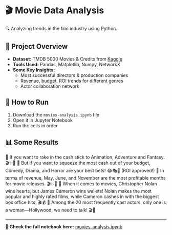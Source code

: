 # 🎬 Movie Data Analysis  
🔍 Analyzing trends in the film industry using Python.  

## 📂 Project Overview  
- **Dataset:** TMDB 5000 Movies & Credits from [Kaggle](https://www.kaggle.com/datasets/tmdb/tmdb-movie-metadata)
- **Tools Used:** Pandas, Matplotlib, Numpy, NetworkX  
- **Some Key Insights:**  
  - Most successful directors & production companies 
  - Revenue, budget, ROI trends for different genres
  - Actor collaboration network  

## 🚀 How to Run  
1. Download the `movies-analysis.ipynb` file  
2. Open it in Jupyter Notebook  
3. Run the cells in order  

## 📊 Some Results  
📌 If you want to rake in the cash stick to Animation, Adventure and Fantasy. 🎬✨🏰
📌 But if you want to squeeze the most cash out of your budget, Comedy, Drama, and Horror are your best bets! 😂🎭👻 (ROI approved!)
📌 In terms of revenue, May, June, and November are the most profitable months for movie releases. 🎬💥🍿
📌 When it comes to movies, Christopher Nolan wins hearts, but James Cameron wins wallets! Nolan makes the most popular and highly rated films, while Cameron cashes in with the biggest box office hits. 🎬💰
📌 Among the 20 most frequently cast actors, only one is a woman—Hollywood, we need to talk! 🎬🤨

---
🔗 **Check the full notebook here:** [movies-analysis.ipynb](https://github.com/Emma10-10/movie-analysis)
